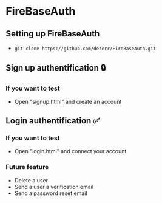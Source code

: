 # FireBaseAuth

## Setting up FireBaseAuth
- `git clone https://github.com/dezerr/FireBaseAuth.git`

## Sign up authentification 🔒

### If you want to test
- Open "signup.html" and create an account

## Login authentification ✅

### If you want to test
- Open "login.html" and connect your account

### Future feature
- Delete a user
- Send a user a verification email
- Send a password reset email
